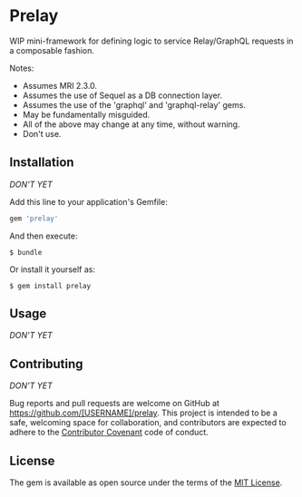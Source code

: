 # Prelay

WIP mini-framework for defining logic to service Relay/GraphQL requests in a composable fashion.

Notes:
- Assumes MRI 2.3.0.
- Assumes the use of Sequel as a DB connection layer.
- Assumes the use of the 'graphql' and 'graphql-relay' gems.
- May be fundamentally misguided.
- All of the above may change at any time, without warning.
- Don't use.

## Installation

*DON'T YET*

Add this line to your application's Gemfile:

```ruby
gem 'prelay'
```

And then execute:

    $ bundle

Or install it yourself as:

    $ gem install prelay

## Usage

*DON'T YET*

## Contributing

*DON'T YET*

Bug reports and pull requests are welcome on GitHub at https://github.com/[USERNAME]/prelay. This project is intended to be a safe, welcoming space for collaboration, and contributors are expected to adhere to the [Contributor Covenant](http://contributor-covenant.org) code of conduct.

## License

The gem is available as open source under the terms of the [MIT License](http://opensource.org/licenses/MIT).
